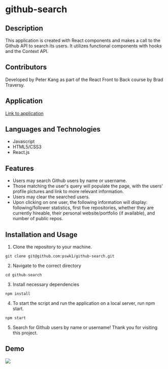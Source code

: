# github-search

## Description

This application is created with React components and makes a call to the Github API to search its users. It utilizes functional components with hooks and the Context API.

## Contributors

Developed by Peter Kang as part of the React Front to Back course by Brad Traversy.

## Application

[Link to application](https://pk-github-search.netlify.app/)

## Languages and Technologies

- Javascript
- HTML5/CSS3
- React.js

## Features

- Users may search Github users by name or username.
- Those matching the user's query will populate the page, with the users' profile pictures and link to more relevant information.
- Users may clear the searched users.
- Upon clicking on one user, the following information will display: following/follower statistics, first five repositories, whether they are currently hireable, their personal website/portfolio (if available), and number of public repos.

## Installation and Usage

1. Clone the repository to your machine.

```
git clone git@github.com:pswk1/github-search.git
```

2. Navigate to the correct directory

```
cd github-search
```

3. Install necessary dependencies

```
npm install
```

4. To start the script and run the application on a local server, run npm start.

```
npm start
```

5. Search for Github users by name or username! Thank you for visiting this project.

## Demo

<img src='/gif/Github Finder.gif'>
